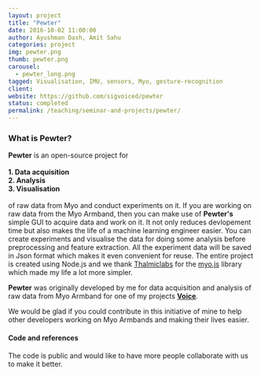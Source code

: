 ```yaml
---
layout: project
title: "Pewter"
date: 2016-10-02 11:00:00
author: Ayushman Dash, Amit Sahu
categories: project
img: pewter.png
thumb: pewter.png
carousel:
  - pewter_long.png
tagged: Visualisation, IMU, sensors, Myo, gesture-recognition
client:
website: https://github.com/sigvoiced/pewter
status: completed
permalink: /teaching/seminar-and-projects/pewter/
---
```


### What is Pewter?

**Pewter** is an open-source project for <br/><br/>
**1. Data acquisition**<br/>
**2. Analysis**<br/>
**3. Visualisation <br/>**<br/>
of raw data from Myo and conduct experiments on it. If you are working on raw data from the Myo Armband, then you can make use of **Pewter's** simple GUI to acquire data and work on it. It not only reduces devlopement time but also makes the life of a machine learning engineer easier. You can create experiments and visualise the data for doing some analysis before preprocessing and feature extraction. All the experiment data will be saved in Json format which makes it even convenient for reuse. The entire project is created using Node.js and we thank [Thalmiclabs](https://www.thalmic.com/) for the [myo.js](https://github.com/thalmiclabs/myo.js) library which made my life a lot more simpler.

**Pewter** was originally developed by me for data acquisition and analysis of raw data from Myo Armband for one of my projects **[Voice](https://github.com/sigvoiced/Voice)**.

We would be glad if you could contribute in this initiative of mine to help other developers working on Myo Armbands and making their lives easier.

#### Code and references

The code is public and would like to have more people collaborate with us to make it better.
